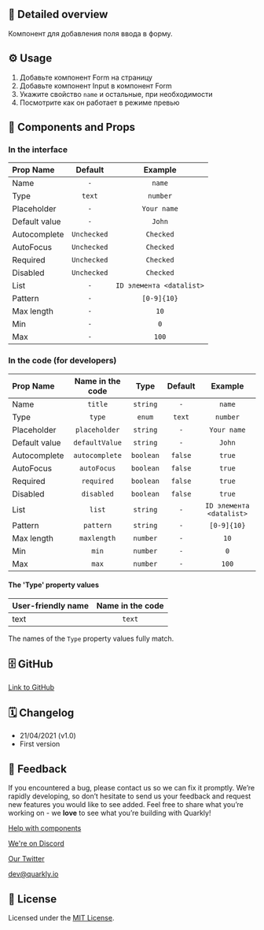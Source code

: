 ## 📖 Detailed overview

Компонент для добавления поля ввода в форму.

## ⚙️ Usage

1.  Добавьте компонент Form на страницу
2.  Добавьте компонент Input в компонент Form
3.  Укажите свойство `name` и остальные, при необходимости
4.  Посмотрите как он работает в режиме превью

## 🧩 Components and Props

### In the interface

| Prop Name     |   Default   |         Example          |
| :------------ | :---------: | :----------------------: |
| Name          |     `-`     |          `name`          |
| Type          |   `text`    |         `number`         |
| Placeholder   |     `-`     |       `Your name`        |
| Default value |     `-`     |          `John`          |
| Autocomplete  | `Unchecked` |        `Checked`         |
| AutoFocus     | `Unchecked` |        `Checked`         |
| Required      | `Unchecked` |        `Checked`         |
| Disabled      | `Unchecked` |        `Checked`         |
| List          |     `-`     | `ID элемента <datalist>` |
| Pattern       |     `-`     |       `[0-9]{10}`        |
| Max length    |     `-`     |           `10`           |
| Min           |     `-`     |           `0`            |
| Max           |     `-`     |          `100`           |

### In the code (for developers)

| Prop Name     | Name in the code |   Type    | Default |         Example          |
| :------------ | :--------------: | :-------: | :-----: | :----------------------: |
| Name          |     `title`      | `string`  |   `-`   |          `name`          |
| Type          |      `type`      |  `enum`   | `text`  |         `number`         |
| Placeholder   |  `placeholder`   | `string`  |   `-`   |       `Your name`        |
| Default value |  `defaultValue`  | `string`  |   `-`   |          `John`          |
| Autocomplete  |  `autocomplete`  | `boolean` | `false` |          `true`          |
| AutoFocus     |   `autoFocus`    | `boolean` | `false` |          `true`          |
| Required      |    `required`    | `boolean` | `false` |          `true`          |
| Disabled      |    `disabled`    | `boolean` | `false` |          `true`          |
| List          |      `list`      | `string`  |   `-`   | `ID элемента <datalist>` |
| Pattern       |    `pattern`     | `string`  |   `-`   |       `[0-9]{10}`        |
| Max length    |   `maxlength`    | `number`  |   `-`   |           `10`           |
| Min           |      `min`       | `number`  |   `-`   |           `0`            |
| Max           |      `max`       | `number`  |   `-`   |          `100`           |

#### The 'Type' property values

| User-friendly name | Name in the code |
| :----------------- | :--------------: |
| text               |      `text`      |

The names of the `Type` property values fully match.

## 🗄 GitHub

[Link to GitHub](https://github.com/quarkly/community-kit/blob/master/src/Input/Input.js)

## 🗓 Changelog

-   21/04/2021 (v1.0)
-   First version

## 📮 Feedback

If you encountered a bug, please contact us so we can fix it promptly. We’re rapidly developing, so don’t hesitate to send us your feedback and request new features you would like to see added. Feel free to share what you’re working on - we **love** to see what you’re building with Quarkly!

[Help with components](https://community.quarkly.io/c/requests/11)

[We're on Discord](https://discord.gg/f9KhSMGX)

[Our Twitter](https://twitter.com/quarklyapp)

[dev@quarkly.io](mailto:dev@quarkly.io)

## 📝 License

Licensed under the [MIT License](https://raw.githubusercontent.com/quarkly/community-kit/master/LICENSE).
